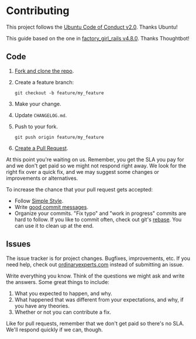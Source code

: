 # Contributing

This project follows the [Ubuntu Code of Conduct v2.0][conduct]. Thanks Ubuntu!

This guide based on the one in [factory_girl_rails v4.8.0][source]. Thanks Thoughtbot!

## Code

1. [Fork and clone the repo][fork].

1. Create a feature branch:

   ```shell
   git checkout -b feature/my_feature
   ```

1. Make your change.

1. Update `CHANGELOG.md`.

1. Push to your fork.

   ```shell
   git push origin feature/my_feature
   ```

1. [Create a Pull Request][pr].

At this point you're waiting on us. Remember, you get the SLA you pay for and we don't get paid so we might not respond right away. We look for the right fix over a quick fix, and we may suggest some changes or improvements or alternatives.

To increase the chance that your pull request gets accepted:

* Follow [Simple Style][style].
* Write [good commit messages][commits].
* Organize your commits. "Fix typo" and "work in progress" commits are hard to follow. If you like to commit often, check out git's [rebase][rebase]. You can use it to clean up at the end.

## Issues

The issue tracker is for project changes. Bugfixes, improvements, etc. If you need help, check out [ordinaryexperts.com][home] instead of submitting an issue.

Write everything you know. Think of the questions we might ask and write the answers. Some great things to include:

  1. What you expected to happen, and why.
  2. What happened that was different from your expectations, and why, if you have any theories.
  3. Whether or not you can contribute a fix.

Like for pull requests, remember that we don't get paid so there's no SLA. We'll respond quickly if we can, though.

[conduct]: https://www.ubuntu.com/about/about-ubuntu/conduct
[commits]: http://tbaggery.com/2008/04/19/a-note-about-git-commit-messages.html
[fork]: https://help.github.com/articles/fork-a-repo/
[home]: http://ordinaryexperts.com/
[pr]: https://help.github.com/articles/creating-a-pull-request/
[rebase]: https://help.github.com/articles/about-git-rebase/
[source]: https://github.com/thoughtbot/factory_girl_rails/blob/v4.8.0/CONTRIBUTING.md
[style]: https://github.com/operatingops/simple_style/blob/v0.1.1/SIMPLE_STYLE.md
